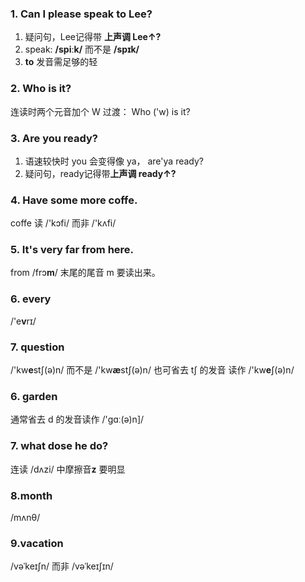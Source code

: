 ### 1. Can I please speak to Lee?
1. 疑问句，Lee记得带 **上声调 Lee↑?**
2. speak:  **/spiːk/**  而不是  **/spɪk/**
3. **to** 发音需足够的轻

### 2. Who is it?
连读时两个元音加个 W 过渡： Who ('w) is it?

### 3. Are you ready?
1. 语速较快时 you 会变得像 ya， are'ya ready?
2. 疑问句，ready记得带**上声调 ready↑?**

### 4. Have some more coffe.
coffe 读 /'kɔfi/ 而非 /'kʌfi/

### 5. It's very far from here.
from /frɔ**m**/ 末尾的尾音 m 要读出来。

### 6. every
/'e**v**rɪ/

### 7. question
/'kw**e**stʃ(ə)n/ 而不是 /'kw**æ**stʃ(ə)n/
也可省去 tʃ 的发音 读作  /'kw**e**ʃ(ə)n/

### 6. garden
通常省去 d 的发音读作 /'gɑː(ə)n]/

### 7. what dose he do?
连读 /dʌzi/  中摩擦音**z** 要明显

### 8.month
/mʌnθ/ 

### 9.vacation
/vəˈkeɪʃn/ 而非 /vəˈkeɪʃɪn/

